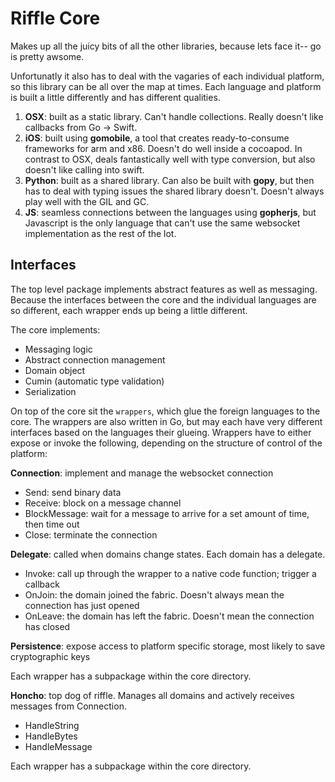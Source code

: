 # Riffle Core

Makes up all the juicy bits of all the other libraries, because lets face it-- go is pretty awsome. 

Unfortunatly it also has to deal with the vagaries of each individual platform, so this library can be all over the map at times. Each language and platform is built a little differently and has different qualities.

1. **OSX**: built as a static library. Can't handle collections. Really doesn't like callbacks from Go -> Swift. 
2. **iOS**: built using **gomobile**, a tool that creates ready-to-consume frameworks for arm and x86. Doesn't do well inside a cocoapod. In contrast to OSX, deals fantastically well with type conversion, but also doesn't like calling into swift.
3. **Python**: built as a shared library. Can also be built with **gopy**, but then has to deal with typing issues the shared library doesn't. Doesn't always play well with the GIL and GC.
4. **JS**: seamless connections between the languages using **gopherjs**, but Javascript is the only language that can't use the same websocket implementation as the rest of the lot. 


## Interfaces

The top level package implements abstract features as well as messaging. Because the interfaces between the core and the individual languages are so different, each wrapper ends up being a little different. 

The core implements:

* Messaging logic
* Abstract connection management
* Domain object
* Cumin (automatic type validation)
* Serialization

On top of the core sit the `wrappers`, which glue the foreign languages to the core. The wrappers are also written in Go, but may each have very different interfaces based on the languages their glueing. Wrappers have to either expose or invoke the following, depending on the structure of control of the platform:

**Connection**: implement and manage the websocket connection

- Send: send binary data
- Receive: block on a message channel
- BlockMessage: wait for a message to arrive for a set amount of time, then time out
- Close: terminate the connection

**Delegate**: called when domains change states. Each domain has a delegate.

- Invoke: call up through the wrapper to a native code function; trigger a callback
- OnJoin: the domain joined the fabric. Doesn't always mean the connection has just opened
- OnLeave: the domain has left the fabric. Doesn't mean the connection has closed

**Persistence**: expose access to platform specific storage, most likely to save cryptographic keys

Each wrapper has a subpackage within the core directory.

**Honcho**: top dog of riffle. Manages all domains and actively receives messages from Connection.

- HandleString
- HandleBytes
- HandleMessage

Each wrapper has a subpackage within the core directory.